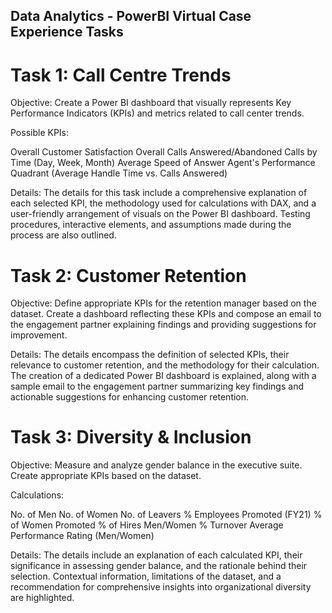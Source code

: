 ## Data Analytics - PowerBI Virtual Case Experience Tasks

# Task 1: Call Centre Trends
Objective:
Create a Power BI dashboard that visually represents Key Performance Indicators (KPIs) and metrics related to call center trends.

Possible KPIs:

Overall Customer Satisfaction
Overall Calls Answered/Abandoned
Calls by Time (Day, Week, Month)
Average Speed of Answer
Agent's Performance Quadrant (Average Handle Time vs. Calls Answered)

Details:
The details for this task include a comprehensive explanation of each selected KPI, the methodology used for calculations with DAX, and a user-friendly arrangement of visuals on the Power BI dashboard. Testing procedures, interactive elements, and assumptions made during the process are also outlined.

# Task 2: Customer Retention
Objective:
Define appropriate KPIs for the retention manager based on the dataset. Create a dashboard reflecting these KPIs and compose an email to the engagement partner explaining findings and providing suggestions for improvement.

Details:
The details encompass the definition of selected KPIs, their relevance to customer retention, and the methodology for their calculation. The creation of a dedicated Power BI dashboard is explained, along with a sample email to the engagement partner summarizing key findings and actionable suggestions for enhancing customer retention.

# Task 3: Diversity & Inclusion
Objective:
Measure and analyze gender balance in the executive suite. Create appropriate KPIs based on the dataset.

Calculations:

No. of Men
No. of Women
No. of Leavers
% Employees Promoted (FY21)
% of Women Promoted
% of Hires Men/Women
% Turnover
Average Performance Rating (Men/Women)

Details:
The details include an explanation of each calculated KPI, their significance in assessing gender balance, and the rationale behind their selection. Contextual information, limitations of the dataset, and a recommendation for comprehensive insights into organizational diversity are highlighted.

